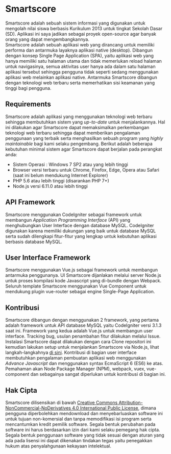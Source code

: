 # Smartscore
Smartscore adalah sebuah sistem informasi yang digunakan untuk mengolah nilai siswa berbasis Kurikulum 2013
untuk tingkat Sekolah Dasar (SD). Aplikasi ini saya jadikan sebagai proyek open-source agar banyak orang yang
dapat mengembangkannya.<br>
Smartscore adalah sebuah aplikasi web yang dirancang untuk memiliki performa dan antarmuka layaknya aplikasi native (desktop). Dibangun dengan konsep Single Page Application (SPA), yaitu aplikasi web yang hanya memiliki satu halaman utama dan tidak memerlukan reload halaman untuk navigasinya, semua aktivitas user hanya ada dalam satu halaman aplikasi tersebut sehingga pengguna tidak seperti sedang menggunakan aplikasi web melainkan aplikasi native. Antarmuka Smartscore dibangun dengan teknologi web terbaru serta memerhatikan sisi keamanan yang tinggi bagi pengguna.<br>

## Requirements
Smartscore adalah aplikasi yang menggunakan teknologi web terbaru sehingga membutuhkan sistem yang *up-to-date* untuk menjalankannya. Hal ini dilakukan agar Smartscore dapat memaksimalkan perkembangan teknologi web terbaru sehingga dapat  memberikan pengalaman penggunaan yang terbaik serta menghasilkan sebuah program yang <i>highly maintainable</i> bagi kami selaku pengembang. Berikut adalah beberapa kebutuhan minimal sistem agar Smartscore dapat berjalan pada perangkat anda:
- Sistem Operasi : Windows 7 SP2 atau yang lebih tinggi
- Browser versi terbaru untuk Chrome, Firefox, Edge, Opera atau Safari (saat ini belum mendukung Internet Explorer)
- PHP 5.6 atau lebih tinggi (disarankan PHP 7+)
- Node.js versi 6.11.0 atau lebih tinggi

## API Framework
Smartscore menggunakan CodeIgniter sebagai framework untuk membangun *Application Programming Interface* (API) yang menghubungkan User Interface dengan database MySQL. CodeIgniter digunakan karena memiliki dukungan yang baik untuk database MySQL serta sudah dilengkapi fitur-fitur yang lengkap untuk kebutuhan aplikasi berbasis database MySQL.

## User Interface Framework
Smartscore menggunakan Vue.js sebagai framework untuk membangun antarmuka penggunanya. UI Smartscore dijanlakan melalui server Node.js untuk proses kompilasi kode Javascript yang di-bundle dengan Webpack. Seluruh template Smartscore menggunakan Vue Component untuk mendukung plugin vue-router sebagai engine Single-Page Application.

## Kontribusi
Smartscore dibangun dengan menggunakan 2 framework, yang pertama adalah framework untuk API database MySQL yaitu CodeIgniter versi 3.1.3 saat ini. Framework yang kedua adalah Vue.js untuk membangun user interface. Tracking bug, usulan penambahan fitur dilakukan melalui Issue. Instalasi Smartscore dapat dilakukan dengan cara Clone repositori ini kemudian lakukan setup untuk menjalankan Smartscore via Node.js, lihat langkah-langkahnya [di sini](https://github.com/adnzaki/smartscore/blob/master/ui/README.md). Kontribusi di bagian user interface membutuhkan pengalaman pembuatan aplikasi web menggunakan *Advance Javascript* dan menggunakan syntax EcmaScript 6 (ES6) ke atas. Pemahaman akan Node Package Manager (NPM), webpack, vuex, vue-component dan sebagainya sangat diperlukan untuk kontribusi di bagian ini.

## Hak Cipta
Smartscore dilisensikan di bawah <a href="https://github.com/adnzaki/smartscore/blob/master/license.txt">Creative Commons Attribution-NonCommercial-NoDerivatives 4.0 International Public License</a>, dimana pengguna diperbolehkan mendownload dan menyebarluaskan software ini untuk tujuan non-komersial dan tanpa memodifikasi isi program serta mencantumkan kredit pemilik software. Segala bentuk perubahan pada software ini harus berdasarkan izin dari kami selaku pemegang hak cipta. Segala bentuk penggunaan software yang tidak sesuai dengan aturan yang ada pada lisensi ini dapat dikenakan tindakan tegas yaitu penegakkan hukum atas penyalahgunaan kekayaan intelektual.
